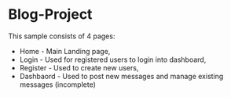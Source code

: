# Blog-Project
This sample consists of 4 pages:
- Home - Main Landing page,
- Login - Used for registered users to login into dashboard,
- Register - Used to create new users,
- Dashbaord - Used to post new messages and manage existing messages (incomplete)

